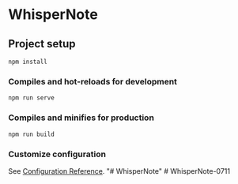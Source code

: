 # WhisperNote

## Project setup
```
npm install
```

### Compiles and hot-reloads for development
```
npm run serve
```

### Compiles and minifies for production
```
npm run build
```

### Customize configuration
See [Configuration Reference](https://cli.vuejs.org/config/).
"# WhisperNote" 
#   W h i s p e r N o t e - 0 7 1 1  
 